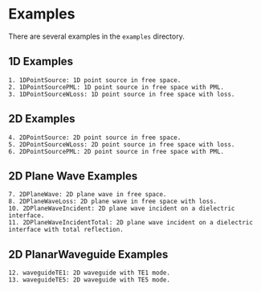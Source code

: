 # Examples

There are several examples in the `examples` directory.

## 1D Examples

```
1. 1DPointSource: 1D point source in free space.
2. 1DPointSourcePML: 1D point source in free space with PML.
3. 1DPointSourceWLoss: 1D point source in free space with loss.
```

## 2D Examples
```
4. 2DPointSource: 2D point source in free space.
5. 2DPointSourceWLoss: 2D point source in free space with loss.
6. 2DPointSourcePML: 2D point source in free space with PML.
```

## 2D Plane Wave Examples
```
7. 2DPlaneWave: 2D plane wave in free space.
8. 2DPlaneWaveLoss: 2D plane wave in free space with loss.
10. 2DPlaneWaveIncident: 2D plane wave incident on a dielectric interface.
11. 2DPlaneWaveIncidentTotal: 2D plane wave incident on a dielectric interface with total reflection.
```

## 2D PlanarWaveguide Examples
```
12. waveguideTE1: 2D waveguide with TE1 mode.
13. waveguideTE5: 2D waveguide with TE5 mode.
```
